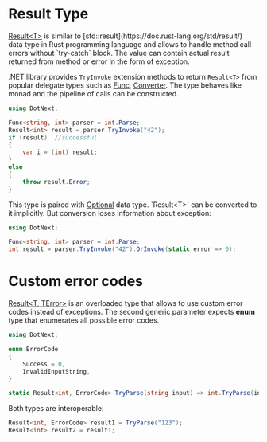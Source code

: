 Result Type
====
[Result&lt;T&gt;](xref:DotNext.Result`1) is similar to [std::result](https://doc.rust-lang.org/std/result/) data type in Rust programming language and allows to handle method call errors without `try-catch` block. The value can contain actual result returned from method or error in the form of exception. 

.NET library provides `TryInvoke` extension methods to return `Result<T>` from popular delegate types such as [Func](https://docs.microsoft.com/en-us/dotnet/api/system.func-1), [Converter](https://docs.microsoft.com/en-us/dotnet/api/system.converter-2). The type behaves like monad and the pipeline of calls can be constructed.

```csharp
using DotNext;

Func<string, int> parser = int.Parse;
Result<int> result = parser.TryInvoke("42");
if (result)  //successful
{
    var i = (int) result;
}
else
{
    throw result.Error;
}
```

This type is paired with [Optional](xref:DotNext.Optional`1) data type. `Result<T>` can be converted to it implicitly. But conversion loses information about exception:

```csharp
using DotNext;

Func<string, int> parser = int.Parse;
int result = parser.TryInvoke("42").OrInvoke(static error => 0);
```

# Custom error codes
[Result&lt;T, TError&gt;](xref:DotNext.Result`2) is an overloaded type that allows to use custom error codes instead of exceptions. The second generic parameter expects **enum** type that enumerates all possible error codes.

```csharp
using DotNext;

enum ErrorCode
{
    Success = 0,
    InvalidInputString,
}

static Result<int, ErrorCode> TryParse(string input) => int.TryParse(input) ? input : new(ErrorCode.InvalidInputString);
```

Both types are interoperable:
```csharp
Result<int, ErrorCode> result1 = TryParse("123");
Result<int> result2 = result1;
```